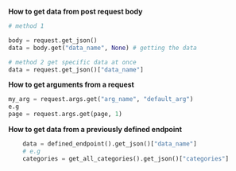 **How to get data from post request body**

```python
# method 1

body = request.get_json()
data = body.get("data_name", None) # getting the data

# method 2 get specific data at once
data = request.get_json()["data_name"]
```

**How to get arguments from a request**

```python
my_arg = request.args.get("arg_name", "default_arg")
e.g
page = request.args.get(page, 1)
```

**How to get data from a previously defined endpoint**

```python
    data = defined_endpoint().get_json()["data_name"]
    # e.g
    categories = get_all_categories().get_json()["categories"]

```
